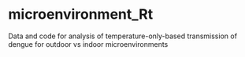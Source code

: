 # microenvironment_Rt
Data and code for analysis of temperature-only-based transmission of dengue for outdoor vs indoor microenvironments
